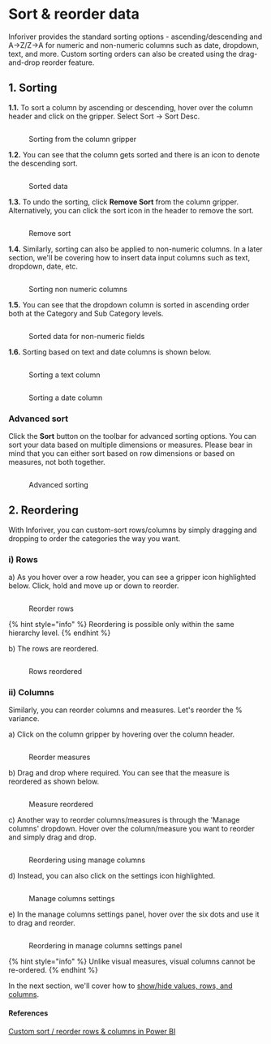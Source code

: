 # Sort & reorder data

Inforiver provides the standard sorting options - ascending/descending and A->Z/Z->A for numeric and non-numeric columns such as date, dropdown, text, and more. Custom sorting orders can also be created using the drag-and-drop reorder feature.

## 1. Sorting

**1.1.** To sort a column by ascending or descending, hover over the column header and click on the gripper. Select Sort -> Sort Desc.

<figure><img src="../../.gitbook/assets/image (1) (1) (1) (1) (1) (1) (1) (1) (1) (1) (1) (1) (1) (1) (1) (1) (1) (1) (1) (1) (1) (1) (1).png" alt=""><figcaption><p>Sorting from the column gripper</p></figcaption></figure>

**1.2.** You can see that the column gets sorted and there is an icon to denote the descending sort.

<figure><img src="../../.gitbook/assets/image (2) (1) (1) (1) (1) (1) (1) (1) (1) (1) (1) (1) (1) (1) (1) (1) (1) (1).png" alt=""><figcaption><p>Sorted data</p></figcaption></figure>

**1.3.** To undo the sorting, click **Remove Sort** from the column gripper. Alternatively, you can click the sort icon in the header to remove the sort.

<figure><img src="../../.gitbook/assets/image (3) (1) (1) (1) (1) (1) (1) (1) (1) (1) (1) (1) (1) (1) (1) (1) (1).png" alt=""><figcaption><p>Remove sort</p></figcaption></figure>

**1.4.** Similarly, sorting can also be applied to non-numeric columns. In a later section, we'll be covering how to insert data input columns such as text, dropdown, date, etc.&#x20;

<figure><img src="../../.gitbook/assets/image (4) (1) (1) (1) (1) (1) (1) (1) (1) (1) (1) (1) (1) (1) (1) (1).png" alt=""><figcaption><p>Sorting non numeric columns</p></figcaption></figure>

**1.5.** You can see that the dropdown column is sorted in ascending order both at the Category and Sub Category levels.

<figure><img src="../../.gitbook/assets/image (5) (1) (1) (1) (1) (1) (1) (1) (1) (1) (1).png" alt=""><figcaption><p>Sorted data for non-numeric fields</p></figcaption></figure>

**1.6.** Sorting based on text and date columns is shown below.

<div><figure><img src="../../.gitbook/assets/3.2.12 sorting.png" alt=""><figcaption><p>Sorting a text column</p></figcaption></figure> <figure><img src="../../.gitbook/assets/3.2.13 sorting.png" alt=""><figcaption><p>Sorting a date column</p></figcaption></figure></div>

### Advanced sort

Click the **Sort** button on the toolbar for advanced sorting options. You can sort your data based on multiple dimensions or measures. Please bear in mind that you can either sort based on row dimensions or based on measures, not both together.

<figure><img src="../../.gitbook/assets/image (1) (1) (1) (1) (1) (1) (1) (1) (1) (1) (1) (1) (1) (1) (1) (1) (1) (1) (1) (1) (1) (1) (1) (1) (1) (1) (1) (1) (1) (1) (1) (1) (1).png" alt=""><figcaption><p>Advanced sorting</p></figcaption></figure>

## 2. Reordering

With Inforiver, you can custom-sort rows/columns by simply dragging and dropping to order the categories the way you want.&#x20;

### i) Rows&#x20;

a) As you hover over a row header, you can see a gripper icon highlighted below. Click, hold and move up or down to reorder.

<figure><img src="../../.gitbook/assets/3.2.5 reorder.png" alt=""><figcaption><p>Reorder rows</p></figcaption></figure>

{% hint style="info" %}
Reordering is possible only within the same hierarchy level.
{% endhint %}

b) The rows are reordered.

<figure><img src="../../.gitbook/assets/3.2.6 reorder.png" alt=""><figcaption><p>Rows reordered</p></figcaption></figure>

### ii) Columns

Similarly, you can reorder columns and measures. Let's reorder the % variance.&#x20;

a) Click on the column gripper by hovering over the column header.

<figure><img src="../../.gitbook/assets/3.2.7 reorder.png" alt=""><figcaption><p>Reorder measures</p></figcaption></figure>

b) Drag and drop where required. You can see that the measure is reordered as shown below.

<figure><img src="../../.gitbook/assets/3.2.8 reorder.png" alt=""><figcaption><p>Measure reordered</p></figcaption></figure>

c) Another way to reorder columns/measures is through the 'Manage columns' dropdown. Hover over the column/measure you want to reorder and simply drag and drop.

<figure><img src="../../.gitbook/assets/3.2.15 reorder.png" alt=""><figcaption><p>Reordering using manage columns</p></figcaption></figure>

d) Instead, you can also click on the settings icon highlighted.

<figure><img src="../../.gitbook/assets/3.2.16 reorder.png" alt=""><figcaption><p>Manage columns settings</p></figcaption></figure>

e) In the manage columns settings panel, hover over the six dots and use it to drag and reorder.

<figure><img src="../../.gitbook/assets/3.2.17 reorder.png" alt=""><figcaption><p>Reordering in manage columns settings panel</p></figcaption></figure>

{% hint style="info" %}
Unlike visual measures, visual columns cannot be re-ordered.
{% endhint %}

In the next section, we'll cover how to [show/hide values, rows, and columns](show-or-hide-values-rows-and-columns.md).

#### References

[Custom sort / reorder rows & columns in Power BI](https://inforiver.com/blog/feature-highlights/custom-sort-order-rows-and-columns-in-power-bi/)
